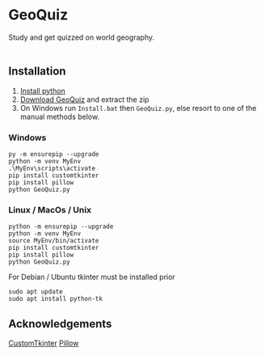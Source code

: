 # GeoQuiz
Study and get quizzed on world geography.
<br><br>
## Installation
1. [Install python](https://www.python.org/downloads/)
2. [Download GeoQuiz](https://github.com/EthanSDD/GeoQuiz/archive/refs/heads/main.zip) and extract the zip
3. On Windows run `Install.bat` then `GeoQuiz.py`, else resort to one of the manual methods below.

### Windows
```
py -m ensurepip --upgrade
python -m venv MyEnv
.\MyEnv\scripts\activate
pip install customtkinter
pip install pillow
python GeoQuiz.py
```
### Linux / MacOs / Unix
```
python -m ensurepip --upgrade
python -m venv MyEnv
source MyEnv/bin/activate
pip install customtkinter
pip install pillow
python GeoQuiz.py
```
For Debian / Ubuntu tkinter must be installed prior
```
sudo apt update
sudo apt install python-tk
```

## Acknowledgements
[CustomTkinter](https://github.com/TomSchimansky/CustomTkinter)
[Pillow](https://github.com/python-pillow/Pillow)

